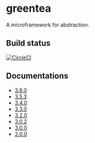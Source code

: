 # greentea
A microframework for abstraction. 

## Build status
[![CircleCI](https://circleci.com/gh/nryotaro/greentea/tree/master.svg?style=svg)](https://circleci.com/gh/nryotaro/greentea/tree/master)

## Documentations

- [3.8.0](https://nryotaro.dev/greentea/3.8.0/)
- [3.5.3](https://nryotaro.dev/greentea/3.5.3/)
- [3.4.0](https://nryotaro.dev/greentea/3.4.0/)
- [3.3.0](https://nryotaro.dev/greentea/3.3.0/)
- [3.2.0](https://nryotaro.dev/greentea/3.2.0/)
- [3.0.2](https://nryotaro.dev/greentea/3.0.2/)
- [3.0.0](https://nryotaro.dev/greentea/3.0.0/)
- [2.0.0](https://nryotaro.dev/greentea/2.0.0/)
